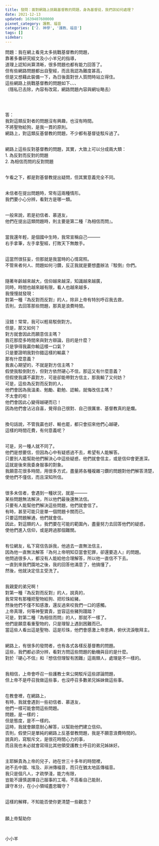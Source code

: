 ```yaml
---
title: 發問：面對網路上挑戰基督教的問題，身為基督徒，我們該如何處理？
date: 2021-12-13
updated: 1639407600000
pixnet_category: 護教、福音
categories: ['2. 神學', '護教、福音']
tags: []
sidebar: 
---
```


<p>問題：我在網上看見太多挑戰基督教的問題，<br/>
靠著多番研究經文及小小羊兄的指導，<br/>
道理上認知尚算清晰，很多問題也都有能力回答了。<br/>
但有些網路問題都出自聖經，而且我認為難度甚高，<br/>
但是又想藉此裝備一下，為日後面對世人質問時站立得住。<br/>
這些網路上挑戰基督教的問題如下、、、<br/>
（隱私已去除，內容有改寫，網路問題內容與網址略去）</p>
<p> </p>
<p><br/>
答：<br/>
我對這類反對者的問題沒有興趣，也沒有時間。<br/>
不將聖物給狗，是我一貫的原則。<br/>
網路上，對這類反基督教的問題，不少都有基督徒駁斥過了。<br/>
 </p>
<p>網路上這些反對基督教的問題，其實，大致上可以分成兩大類：<br/>
1. 為反對而反對的問題<br/>
2. 為相信而問的反對問題</p>
<p><br/>
乍看之下，都是對基督教提出疑問，但其實意義完全不同。</p>
<p><br/>
未信者在提出問題時，常有這兩種情形。<br/>
我們要小心分辨，看對方是哪一類。</p>
<p><br/>
一般來說，若是初信者、慕道友，<br/>
他們在提出這類問題時，則主要是第二種『為相信而問』。</p>
<p><br/>
當我還年輕，是個國中生時，我常宣稱自己———<br/>
右手拿筆，左手拿聖經，打敗天下無敵手。</p>
<p><br/>
這當然很狂妄，但那就是我當時的心情寫照。<br/>
不管來者何人、問題如何刁鑽，反正我就是要想盡辦法『駁倒』你們。</p>
<p><br/>
隨著年齡越來越大，信仰越來越深，知識越來越廣，<br/>
同時，時間也越來越有限，看人也越來越多，<br/>
我慢慢就發現：<br/>
對第一種『為反對而反對』的人，除非上帝有特別呼召我去救，<br/>
否則，去回答那些問題，那真是浪費時間。</p>
<p><br/>
沒錯！常常，我可以輕易駁倒對方。<br/>
但是，那又如何？<br/>
對方就會因此而願意信主嗎？<br/>
我花那麼多時間來與對方辯論，目的是什麼？<br/>
只是爭得我贏你輸這樣一口氣？<br/>
只是要證明我對你錯這樣的輸贏？<br/>
那有什麼意義？<br/>
我衷心期望的，不就是對方信主嗎？<br/>
假使我駁倒對方，但對方依然硬心不信，那這又有什麼意義？<br/>
但假使我講不贏對方，可是卻能帶對方信主，那我輸了又何妨？<br/>
可是，這些為反對而反對的人，<br/>
他們會因為我溫柔、勉勵、勸勉、認輸，就悔改信主嗎？<br/>
不太會的啦！<br/>
他們會因此心變得越硬而已！<br/>
因為他們會沾沾自喜，覺得自己很對、自己很厲害、基督教真的是爛。</p>
<p><br/>
換句話說，不管我贏也好、輸也罷，都只會招來他們心越硬，<br/>
這樣的時間花費，有何意義呢？</p>
<p><br/>
可是，另一種人就不同了。<br/>
他們是想要信，但因為心中有疑惑過不去，希望有人能解答。<br/>
只要別人能幫助他們解決心中這些疑惑，他們就會信主，或是信仰會更進深。<br/>
這就是後來我委身服事的對象。<br/>
我願意花很多時間，用很多方式，盡量將各種複雜刁鑽的問題對他們解答清楚，<br/>
使他們不僅信，而且深知所信。</p>
<p><br/>
很多未信者，會遇到一種狀況，就是———<br/>
某些問題無法解決，所以他們最後還無法信。<br/>
只要有人能幫他們解決這些問題，他們就會信了。<br/>
有時，甚至可能只是單一個問題卡關而已。<br/>
只要這問題解通，他們就會信。<br/>
因此，對這類的人，我們要在可能的範圍內，盡量努力去回答他們的疑惑，<br/>
使他們進入信仰，或是跨過那個難關。</p>
<p><br/>
有位網友，私下寫信告訴我，他過去一直無法信主，<br/>
因為他一直無法解答『為何上帝明知亞當會犯罪，卻還要造人』的問題。<br/>
他問過很多人，都沒有人能給他合理解答，所以他一直信不下去。<br/>
一直到來我們園地之後，我的回答他滿意了，他搞懂了，<br/>
然後，他就決定信主受洗了。</p>
<p><br/>
我親愛的弟兄啊！<br/>
對第一種『為反對而反對』的人，說真的，<br/>
我常常有那種把聖物給狗、把珍珠給豬，<br/>
然後他們不僅不知感激，還反過來咬我們一口的感觸。<br/>
上帝真理，何等神聖寶貴，豈容這些豬狗踐踏？<br/>
可是，對第二種『為相信而問』的人，那就不一樣了。<br/>
他們是願意看重聖物的，只是理智上遇到困難而已。<br/>
當這些人看出這是聖物、這是珍珠，他們會感激上帝恩典，俯伏流淚敬拜主。</p>
<p><br/>
網路上，有很多的發問者，也有各式各樣反基督教的問題。<br/>
這些，我們都必須分辨，看對方問這些問題的動機與目的是什麼。<br/>
對於『硬心不信』和『想信但理智有困難』這兩類人，處理是不一樣的。</p>
<p><br/>
我相信，上帝會呼召一些護教士來公開駁斥這些謬論問題，<br/>
但上帝不是呼召我做這些事，也沒呼召多數弟兄姊妹做這些事。</p>
<p><br/>
在教會裡，在網路上，<br/>
有時，我就會遇到一些初信者、慕道友，<br/>
他們一樣可能會問這些問題。<br/>
問題，是一樣的；<br/>
但是態度，是不一樣的。<br/>
這時，我就會願意耐心解答，以幫助他們建立信仰。<br/>
否則，假使只是單純的網路上反基督教問題，我是不願意浪費時間的。<br/>
說真的，寫駁斥文，是很花時間心力的事，<br/>
而且我也未必就會寫得比其他領受護教士呼召的弟兄姊妹好。</p>
<p><br/>
主耶穌貴為上帝的兒子，祂在世三十多年的時間裡，<br/>
祂不去中國、埃及、非洲傳福音，而只在猶太地區傳福音。<br/>
我只是個凡人，才疏學淺，能力有限，<br/>
豈能不謹慎選擇自己服事的工場，不高看自己能耐，<br/>
謹守本分，在小小領域盡忠職守？</p>
<p><br/>
這樣的解釋，不知能否使你更清楚一些觀念？<br/>
 <br/>
 <br/>
願上帝幫助你</p>
<p> </p>
<p>小小羊</p>
<p> </p>

